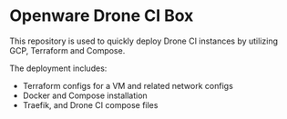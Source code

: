# Openware Drone CI Box

This repository is used to quickly deploy Drone CI instances by utilizing GCP, Terraform and Compose.

The deployment includes:
  * Terraform configs for a VM and related network configs
  * Docker and Compose installation
  * Traefik, and Drone CI compose files
